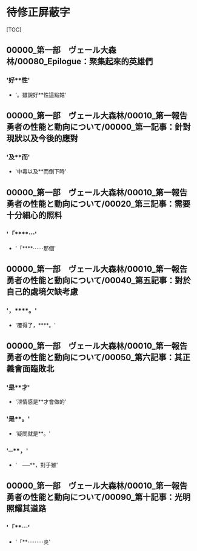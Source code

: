 # 待修正屏蔽字

[TOC]

## 00000_第一部　ヴェール大森林/00080_Epilogue：聚集起來的英雄們

### '好**性'

- '。雖說好**性這點姑'


## 00000_第一部　ヴェール大森林/00010_第一報告　勇者の性能と動向について/00000_第一記事：針對現狀以及今後的應對

### '及**而'

- '中毒以及**而倒下時'


## 00000_第一部　ヴェール大森林/00010_第一報告　勇者の性能と動向について/00020_第三記事：需要十分細心的照料

### '「****⋯'

- '「****⋯⋯那個'


## 00000_第一部　ヴェール大森林/00010_第一報告　勇者の性能と動向について/00040_第五記事：對於自己的處境欠缺考慮

### '，****。'

- '覆得了，****。'


## 00000_第一部　ヴェール大森林/00010_第一報告　勇者の性能と動向について/00050_第六記事：其正義會面臨敗北

### '是**才'

- '泄情感是**才會做的'

### '是**。'

- '疑問就是**。'

### '─**，'

- '　──**，對手雖'


## 00000_第一部　ヴェール大森林/00010_第一報告　勇者の性能と動向について/00090_第十記事：光明照耀其道路

### '「**⋯'

- '「**⋯⋯⋯炎'
